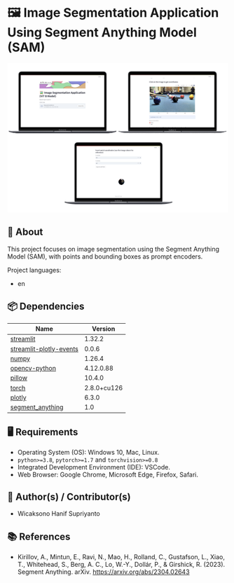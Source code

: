 # 🖼️ Image Segmentation Application Using Segment Anything Model (SAM)

![Alt Text](assets/img_seg_thumbnail.png)

## 🔎 About
This project focuses on image segmentation using the Segment Anything Model (SAM), with points and bounding boxes as prompt encoders.

Project languages:
* en
  
## 📦 Dependencies
|  Name  |  Version  |
|--------|-----------|
|[streamlit](https://pypi.org/project/streamlit/)|1.32.2|
|[streamlit-plotly-events](https://pypi.org/project/streamlit-plotly-events/)|0.0.6|
|[numpy](https://pypi.org/project/numpy/)|1.26.4|
|[opencv-python](https://pypi.org/project/opencv-python/)|4.12.0.88|
|[pillow](https://pypi.org/project/pillow/)|10.4.0|
|[torch](https://pypi.org/project/torch/)|2.8.0+cu126|
|[plotly](https://pypi.org/project/plotly/)|6.3.0|
|[segment_anything](https://pypi.org/project/segment-anything/)|1.0|

## 🖥️ Requirements
* Operating System (OS): Windows 10, Mac, Linux.
* `python>=3.8`, `pytorch>=1.7` and `torchvision>=0.8`
* Integrated Development Environment (IDE): VSCode.
* Web Browser: Google Chrome, Microsoft Edge, Firefox, Safari.

## 🥼 Author(s) / Contributor(s)
* Wicaksono Hanif Supriyanto

## 📚 References
* Kirillov, A., Mintun, E., Ravi, N., Mao, H., Rolland, C., Gustafson, L., Xiao, T., Whitehead, S., Berg, A. C., Lo, W.-Y., Dollár, P., & Girshick, R. (2023). Segment Anything. arXiv. https://arxiv.org/abs/2304.02643
